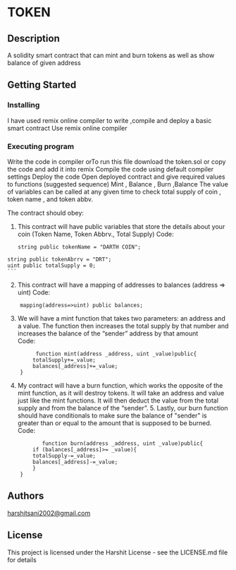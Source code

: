 # TOKEN

## Description

A solidity smart contract that can mint and burn tokens as well as show balance of given address

## Getting Started

### Installing

I have used remix online compiler to write ,compile and deploy a basic smart contract
Use remix online compiler 

### Executing program

  Write the code in compiler orTo run this file download the token.sol or copy the code and add it into remix 
  Compile the code using default compiler settings
  Deploy the code
  Open deployed contract and give required values to functions
  (suggested sequence) Mint , Balance , Burn ,Balance
  The value of variables can be called at any given time to check total supply of coin , token name , and token abbv.
  
  
  The contract should obey:
  
  1. This contract will have public variables that store the details about your coin (Token Name, Token Abbrv., Total Supply)
     Code:
     ```
     string public tokenName = "DARTH COIN";
    string public tokenAbrrv = "DRT";
    uint public totalSupply = 0;
    ```
  2. This contract will have a mapping of addresses to balances (address => uint)
    Code:
```
    mapping(address=>uint) public balances;
```
3. We will have a mint function that takes two parameters: an address and a value. 
       The function then increases the total supply by that number and increases the balance 
       of the “sender” address by that amount    
    Code:
```
         function mint(address _address, uint _value)public{
        totalSupply+=_value;
        balances[_address]+=_value;
    }
```
  4. My contract will have a burn function, which works the opposite of the mint function, as it will destroy tokens. 
       It will take an address and value just like the mint functions. It will then deduct the value from the total supply 
       and from the balance of the “sender”.
    5. Lastly, our burn function should have conditionals to make sure the balance of "sender" is greater than or equal 
       to the amount that is supposed to be burned.
       Code:
```
           function burn(address _address, uint _value)public{
        if (balances[_address]>= _value){
        totalSupply-=_value;
        balances[_address]-=_value;
        }
    }
```


## Authors

harshitsani2002@gmail.com


## License

This project is licensed under the Harshit License - see the LICENSE.md file for details

